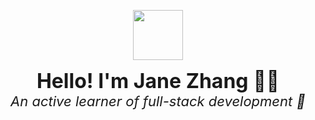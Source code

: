 <p align="center">
  <img src="https://media.giphy.com/media/hvRJCLFzcasrR4ia7z/giphy.gif" width="80"/>
</p>

<p align="center">
  <span style="font-size: 32px;"><strong>Hello! I'm Jane Zhang 👩‍💻</strong></span><br>
  <span style="font-size: 22px;"><em>An active learner of full-stack development 🚀</em></span>
</p>





